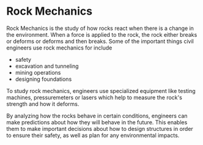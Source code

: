 # Rock Mechanics

Rock Mechanics is the study of how rocks react when there is a change in the environment. When a force is applied to the rock, the rock either breaks or deforms or deforms and then breaks. Some of the important things civil engineers use rock mechanics for include

* safety
* excavation and tunneling
* mining operations
* designing foundations

To study rock mechanics, engineers use specialized equipment like testing machines, pressuremeters or lasers which help to measure the rock's strength and how it deforms. 

By analyzing how the rocks behave in certain conditions, engineers can make predictions about how they will behave in the future. This enables them to make important decisions about how to design structures in order to ensure their safety, as well as plan for any environmental impacts.

